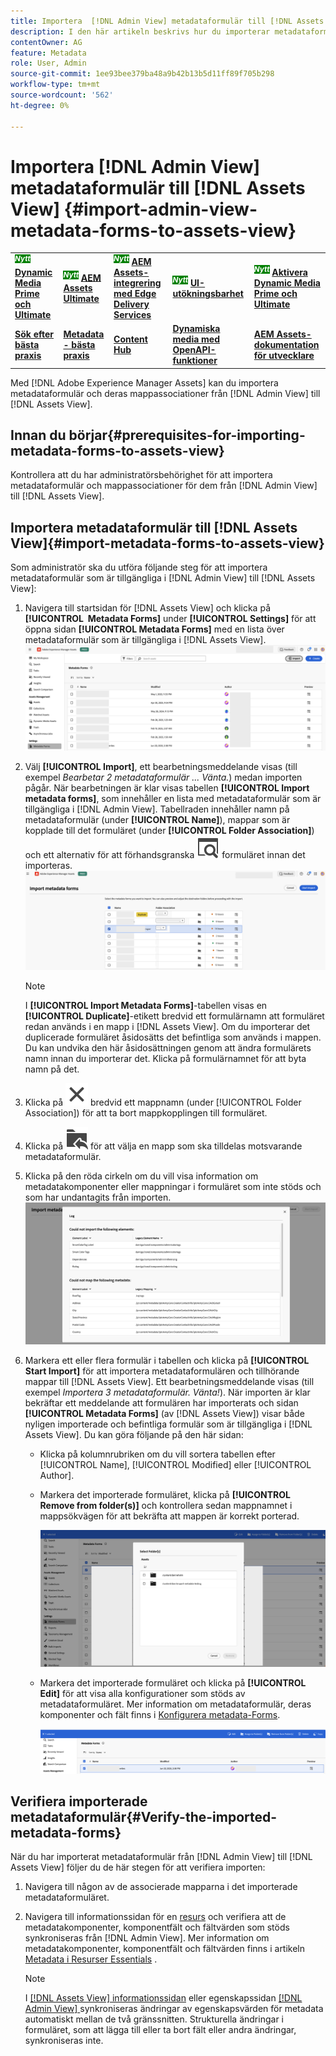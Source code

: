 ```yaml
---
title: Importera  [!DNL Admin View] metadataformulär till [!DNL Assets View]
description: I den här artikeln beskrivs hur du importerar metadataformuläret som finns i  [!DNL Admin View] till [!DNL Assets View]
contentOwner: AG
feature: Metadata
role: User, Admin
source-git-commit: 1ee93bee379ba48a9b42b13b5d11ff89f705b298
workflow-type: tm+mt
source-wordcount: '562'
ht-degree: 0%

---
```



# Importera [!DNL Admin View] metadataformulär till [!DNL Assets View] {#import-admin-view-metadata-forms-to-assets-view}

<table>
    <tr>
        <td>
            <sup style= "background-color:#008000; color:#FFFFFF; font-weight:bold"><i>Nytt</i></sup> <a href="/help/assets/dynamic-media/dm-prime-ultimate.md"><b>Dynamic Media Prime och Ultimate</b></a>
        </td>
        <td>
            <sup style= "background-color:#008000; color:#FFFFFF; font-weight:bold"><i>Nytt</i></sup> <a href="/help/assets/assets-ultimate-overview.md"><b>AEM Assets Ultimate</b></a>
        </td>
        <td>
            <sup style= "background-color:#008000; color:#FFFFFF; font-weight:bold"><i>Nytt</i></sup> <a href="/help/assets/integrate-aem-assets-edge-delivery-services.md"><b>AEM Assets-integrering med Edge Delivery Services</b></a>
        </td>
        <td>
            <sup style= "background-color:#008000; color:#FFFFFF; font-weight:bold"><i>Nytt</i></sup> <a href="/help/assets/aem-assets-view-ui-extensibility.md"><b>UI-utökningsbarhet</b></a>
        </td>
          <td>
            <sup style= "background-color:#008000; color:#FFFFFF; font-weight:bold"><i>Nytt</i></sup> <a href="/help/assets/dynamic-media/enable-dynamic-media-prime-and-ultimate.md"><b>Aktivera Dynamic Media Prime och Ultimate</b></a>
        </td>
    </tr>
    <tr>
        <td>
            <a href="/help/assets/search-best-practices.md"><b>Sök efter bästa praxis</b></a>
        </td>
        <td>
            <a href="/help/assets/metadata-best-practices.md"><b>Metadata - bästa praxis</b></a>
        </td>
        <td>
            <a href="/help/assets/product-overview.md"><b>Content Hub</b></a>
        </td>
        <td>
            <a href="/help/assets/dynamic-media-open-apis-overview.md"><b>Dynamiska media med OpenAPI-funktioner</b></a>
        </td>
        <td>
            <a href="https://developer.adobe.com/experience-cloud/experience-manager-apis/"><b>AEM Assets-dokumentation för utvecklare</b></a>
        </td>
    </tr>
</table>

Med [!DNL Adobe Experience Manager Assets] kan du importera metadataformulär och deras mappassociationer från [!DNL Admin View] till [!DNL Assets View].

## Innan du börjar{#prerequisites-for-importing-metadata-forms-to-assets-view}

Kontrollera att du har administratörsbehörighet för att importera metadataformulär och mappassociationer för dem från [!DNL Admin View] till [!DNL Assets View].

## Importera metadataformulär till [!DNL Assets View]{#import-metadata-forms-to-assets-view}

Som administratör ska du utföra följande steg för att importera metadataformulär som är tillgängliga i [!DNL Admin View] till [!DNL Assets View]:

1. Navigera till startsidan för [!DNL Assets View] och klicka på **[!UICONTROL &#x200B; Metadata Forms]** under **[!UICONTROL Settings]** för att öppna sidan **[!UICONTROL Metadata Forms]** med en lista över metadataformulär som är tillgängliga i [!DNL Assets View].
   ![sida med metadataformulär](/help/assets/assets/metadata-forms-page.png)
1. Välj **[!UICONTROL Import]**, ett bearbetningsmeddelande visas (till exempel *Bearbetar 2 metadataformulär ... Vänta.*) medan importen pågår. När bearbetningen är klar visas tabellen **[!UICONTROL Import metadata forms]**, som innehåller en lista med metadataformulär som är tillgängliga i [!DNL Admin View]. Tabellraden innehåller namn på metadataformulär (under **[!UICONTROL Name]**), mappar som är kopplade till det formuläret (under **[!UICONTROL Folder Association]**) och ett alternativ för att förhandsgranska ![förhandsgranska](/help/assets/assets/Preview.svg) formuläret innan det importeras.
   ![Importera Forms-metadatasida](/help/assets/assets/import-metadata-forms-page.png)

   >[!NOTE]
   > 
   > I **[!UICONTROL Import Metadata Forms]**-tabellen visas en **[!UICONTROL Duplicate]**-etikett bredvid ett formulärnamn att formuläret redan används i en mapp i [!DNL Assets View]. Om du importerar det duplicerade formuläret åsidosätts det befintliga som används i mappen. Du kan undvika den här åsidosättningen genom att ändra formulärets namn innan du importerar det. Klicka på formulärnamnet för att byta namn på det.
1. Klicka på ![välj mapp](/help/assets/assets/x.svg) bredvid ett mappnamn (under [!UICONTROL Folder Association]) för att ta bort mappkopplingen till formuläret.
1. Klicka på ![välj mapp](/help/assets/assets/add-to-folder.svg) för att välja en mapp som ska tilldelas motsvarande metadataformulär.
1. Klicka på den röda cirkeln om du vill visa information om metadatakomponenter eller mappningar i formuläret som inte stöds och som har undantagits från importen.
   ![Importera Forms-metadatasida](/help/assets/assets/unsupported-import-elements.png)
1. Markera ett eller flera formulär i tabellen och klicka på **[!UICONTROL Start Import]** för att importera metadataformulären och tillhörande mappar till [!DNL Assets View]. Ett bearbetningsmeddelande visas (till exempel *Importera 3 metadataformulär. Vänta!*). När importen är klar bekräftar ett meddelande att formulären har importerats och sidan **[!UICONTROL Metadata Forms]** (av [!DNL Assets View]) visar både nyligen importerade och befintliga formulär som är tillgängliga i [!DNL Assets View]. Du kan göra följande på den här sidan:
   * Klicka på kolumnrubriken om du vill sortera tabellen efter [!UICONTROL Name], [!UICONTROL Modified] eller [!UICONTROL Author].
   * Markera det importerade formuläret, klicka på **[!UICONTROL Remove from folder(s)]** och kontrollera sedan mappnamnet i mappsökvägen för att bekräfta att mappen är korrekt porterad.

     ![verifiera sidan med metadataformulär](/help/assets/assets/confirm-ported-folder.png)
   * Markera det importerade formuläret och klicka på **[!UICONTROL Edit]** för att visa alla konfigurationer som stöds av metadataformuläret. Mer information om metadataformulär, deras komponenter och fält finns i [Konfigurera metadata-Forms](https://experienceleague.adobe.com/sv/docs/experience-manager-assets-essentials/help/metadata#metadata-forms).

     ![verifiera sidan med metadataformulär](/help/assets/assets/verify-metadata-forms-page.png)

## Verifiera importerade metadataformulär{#Verify-the-imported-metadata-forms}

När du har importerat metadataformulär från [!DNL Admin View] till [!DNL Assets View] följer du de här stegen för att verifiera importen:

1. Navigera till någon av de associerade mapparna i det importerade metadataformuläret.
1. Navigera till informationssidan för en [resurs](/help/assets/navigate-assets-view.md#preview-assets) och verifiera att de metadatakomponenter, komponentfält och fältvärden som stöds synkroniseras från [!DNL Admin View]. Mer information om metadatakomponenter, komponentfält och fältvärden finns i artikeln [Metadata i Resurser Essentials](https://experienceleague.adobe.com/sv/docs/experience-manager-assets-essentials/help/metadata) .

   >[!NOTE]
   >
   > I [[!DNL Assets View] informationssidan](https://experienceleague.adobe.com/sv/docs/experience-manager-cloud-service/content/assets/assets-view/metadata-assets-view#metadata-forms) eller egenskapssidan [[!DNL Admin View] ](https://experienceleague.adobe.com/sv/docs/experience-manager-65/content/assets/administer/metadata-schemas) synkroniseras ändringar av egenskapsvärden för metadata automatiskt mellan de två gränssnitten. Strukturella ändringar i formuläret, som att lägga till eller ta bort fält eller andra ändringar, synkroniseras inte.